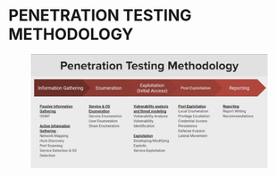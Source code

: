 # PENETRATION TESTING METHODOLOGY

<figure><img src=".gitbook/assets/image (1).png" alt=""><figcaption></figcaption></figure>

